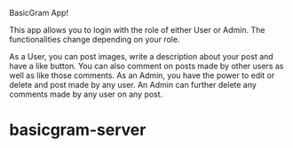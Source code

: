 BasicGram App!

This app allows you to login with the role of either User or Admin. The functionalities change depending on your role.

As a User, you can post images, write a description about your post and have a like button. You can also comment on posts made by other users as well as like those comments.
As an Admin, you have the power to edit or delete and post made by any user. An Admin can further delete any comments made by any user on any post.

# basicgram-server
